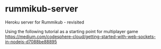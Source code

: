 # rummikub-server

Heroku server for Rummikub - revisited

Using the following tutorial as a starting point for multiplayer game
https://medium.com/codesphere-cloud/getting-started-with-web-sockets-in-nodejs-d7088be88895
